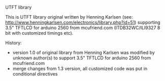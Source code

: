 UTFT library

This is UTFT library original written by Henning Karlsen (see: http://www.henningkarlsen.com/electronics/library.php?id=51) supporting 3.5" TFTLCD for arduino 2560 from mcufriend.com (ITDB32WC/ILI9327 8 bit with customized timings etc).

History:
* version 1.0 of original library from Henning Karlsen was modified by unknown author(s) to support 3.5" TFTLCD for arduino 2560 from mcufriend.com
* merge changes from 1.3 version, all customized code was put in conditional directives